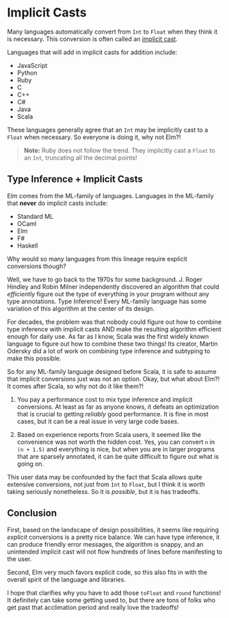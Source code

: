 
# Implicit Casts

Many languages automatically convert from `Int` to `Float` when they think it is necessary. This conversion is often called an [implicit cast](https://en.wikipedia.org/wiki/Type_conversion).

Languages that will add in implicit casts for addition include:

  - JavaScript
  - Python
  - Ruby
  - C
  - C++
  - C#
  - Java
  - Scala

These languages generally agree that an `Int` may be implicitly cast to a `Float` when necessary. So everyone is doing it, why not Elm?!

> **Note:** Ruby does not follow the trend. They implicitly cast a `Float` to an `Int`, truncating all the decimal points!


## Type Inference + Implicit Casts

Elm comes from the ML-family of languages. Languages in the ML-family that **never** do implicit casts include:

  - Standard ML
  - OCaml
  - Elm
  - F#
  - Haskell

Why would so many languages from this lineage require explicit conversions though?

Well, we have to go back to the 1970s for some background. J. Roger Hindley and Robin Milner independently discovered an algorithm that could _efficiently_ figure out the type of everything in your program without any type annotations. Type Inference! Every ML-family language has some variation of this algorithm at the center of its design.

For decades, the problem was that nobody could figure out how to combine type inference with implicit casts AND make the resulting algorithm efficient enough for daily use. As far as I know, Scala was the first widely known language to figure out how to combine these two things! Its creator, Martin Odersky did a lot of work on combining type inference and subtyping to make this possible.

So for any ML-family language designed before Scala, it is safe to assume that implicit conversions just was not an option. Okay, but what about Elm?! It comes after Scala, so why not do it like them?!

  1. You pay a performance cost to mix type inference and implicit conversions. At least as far as anyone knows, it defeats an optimization that is crucial to getting _reliably_ good performance. It is fine in most cases, but it can be a real issue in very large code bases.

  2. Based on experience reports from Scala users, it seemed like the convenience was not worth the hidden cost. Yes, you can convert `n` in `(n + 1.5)` and everything is nice, but when you are in larger programs that are sparsely annotated, it can be quite difficult to figure out what is going on.

This user data may be confounded by the fact that Scala allows quite extensive conversions, not just from `Int` to `Float`, but I think it is worth taking seriously nonetheless. So it is _possible_, but it is has tradeoffs.


## Conclusion

First, based on the landscape of design possibilities, it seems like requiring _explicit_ conversions is a pretty nice balance. We can have type inference, it can produce friendly error messages, the algorithm is snappy, and an unintended implicit cast will not flow hundreds of lines before manifesting to the user.

Second, Elm very much favors explicit code, so this also fits in with the overall spirit of the language and libraries.

I hope that clarifies why you have to add those `toFloat` and `round` functions! It definitely can take some getting used to, but there are tons of folks who get past that acclimation period and really love the tradeoffs!
